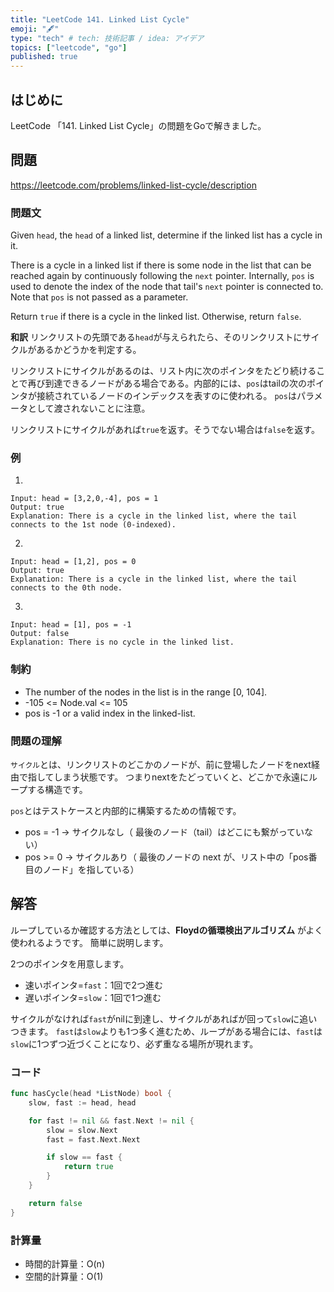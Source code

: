 ```yaml
---
title: "LeetCode 141. Linked List Cycle"
emoji: "🖋"
type: "tech" # tech: 技術記事 / idea: アイデア
topics: ["leetcode", "go"]
published: true
---
```

## はじめに
LeetCode 「141. Linked List Cycle」の問題をGoで解きました。

## 問題
https://leetcode.com/problems/linked-list-cycle/description

### 問題文
Given `head`, the `head` of a linked list, determine if the linked list has a cycle in it.

There is a cycle in a linked list if there is some node in the list that can be reached again by continuously following the `next` pointer. Internally, `pos` is used to denote the index of the node that tail's `next` pointer is connected to. Note that `pos` is not passed as a parameter.

Return `true` if there is a cycle in the linked list. Otherwise, return `false`.

**和訳**
リンクリストの先頭である`head`が与えられたら、そのリンクリストにサイクルがあるかどうかを判定する。

リンクリストにサイクルがあるのは、リスト内に次のポインタをたどり続けることで再び到達できるノードがある場合である。内部的には、`pos`はtailの次のポインタが接続されているノードのインデックスを表すのに使われる。 `pos`はパラメータとして渡されないことに注意。

リンクリストにサイクルがあれば`true`を返す。そうでない場合は`false`を返す。

### 例
1.
```
Input: head = [3,2,0,-4], pos = 1
Output: true
Explanation: There is a cycle in the linked list, where the tail connects to the 1st node (0-indexed).
```

2.
```
Input: head = [1,2], pos = 0
Output: true
Explanation: There is a cycle in the linked list, where the tail connects to the 0th node.
```

3.
```
Input: head = [1], pos = -1
Output: false
Explanation: There is no cycle in the linked list.
```

### 制約
- The number of the nodes in the list is in the range [0, 104].
- -105 <= Node.val <= 105
- pos is -1 or a valid index in the linked-list.


### 問題の理解
`サイクル`とは、リンクリストのどこかのノードが、前に登場したノードをnext経由で指してしまう状態です。
つまりnextをたどっていくと、どこかで永遠にループする構造です。

`pos`とはテストケースと内部的に構築するための情報です。
- pos = -1 → サイクルなし（ 最後のノード（tail）はどこにも繋がっていない）
- pos >= 0 → サイクルあり（ 最後のノードの next が、リスト中の「pos番目のノード」を指している）

## 解答
ループしているか確認する方法としては、**Floydの循環検出アルゴリズム** がよく使われるようです。
簡単に説明します。

2つのポインタを用意します。
- 速いポインタ=`fast`：1回で2つ進む
- 遅いポインタ=`slow`：1回で1つ進む

サイクルがなければ`fast`がnilに到達し、サイクルがあればが回って`slow`に追いつきます。
`fast`は`slow`よりも1つ多く進むため、ループがある場合には、`fast`は`slow`に1つずつ近づくことになり、必ず重なる場所が現れます。

### コード
```go
func hasCycle(head *ListNode) bool { 
    slow, fast := head, head

    for fast != nil && fast.Next != nil {
        slow = slow.Next
        fast = fast.Next.Next

        if slow == fast {
            return true
        }
    }

    return false
}
```

### 計算量
- 時間的計算量：O(n)
- 空間的計算量：O(1) 
